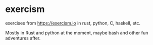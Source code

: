 # exercism
exercises from https://exercism.io in rust, python, C, haskell, etc.

Mostly in Rust and python at the moment, maybe bash and other fun adventures after.
